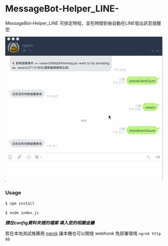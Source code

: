 # MessageBot-Helper_LINE-
MessageBot-Helper_LINE  可排定時程，並在時間到後自動在LINE發出訊息提醒您

<img src="https://github.com/runkids/MessageBot-Helper_LINE/blob/master/static/LINEBOT.gif?raw=true"/>

### Usage
```
$ npm install
```
```
$ node index.js
```
___請在config資料夾裡的檔案 填入您的相關金鑰___

若在本地測試推薦用 [ngrok](https://ngrok.com/) 讓本機也可以開發 webhook 免部署環境
`ngrok http 80`